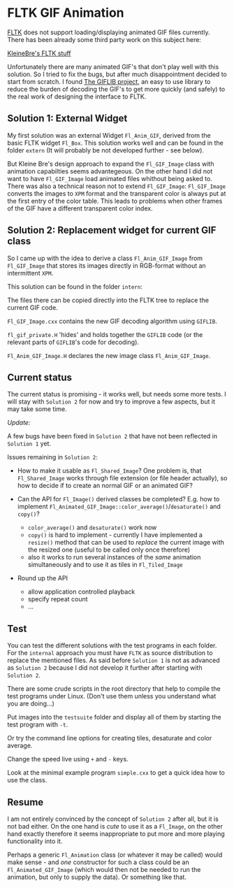 # FLTK GIF Animation

[FLTK](http://www.fltk.org/) does not support loading/displaying animated GIF files
currently. There has been already some third party work on this subject here:

[KleineBre's FLTK stuff](https://ringbreak.dnd.utwente.nl/~mrjb/fltk/)

Unfortunately there are many animated GIF's that don't play well with this solution.
So I tried to fix the bugs, but after much disappointment decided to start from scratch. I found
[The GIFLIB project](http://giflib.sourceforge.net/), an easy to use library to reduce
the burden of decoding the GIF's to get more quickly (and safely) to the real work of designing
the interface to FLTK.

## Solution 1: External Widget

My first solution was an external Widget `Fl_Anim_GIF`, derived from the basic FLTK widget `Fl_Box`.
This solution works well and can be found in the folder `extern` (It will probably be not
developed further - see below).

But Kleine Bre's design approach to expand the `Fl_GIF_Image` class with animation capabilties
seems advantegeous. On the other hand I did not want to have `Fl_GIF_Image` load animated files
whithout being asked to. There was also a technical reason not to extend `Fl_GIF_Image`:
`Fl_GIF_Image` converts the images to `XPM` format and the transparent color is always put
at the first entry of the color table. This leads to problems when other frames of the GIF
have a different transparent color index.

## Solution 2: Replacement widget for current GIF class

So I came up with the idea to derive a class `Fl_Anim_GIF_Image` from `Fl_GIF_Image` that
stores its images directly in RGB-format without an intermittent `XPM`.

This solution can be found in the folder `intern`:

The files there can be copied directly into the FLTK tree to replace the current GIF code.

`Fl_GIF_Image.cxx` contains the new GIF decoding algorithm using `GIFLIB`.

`fl_gif_private.H` 'hides' and holds together the `GIFLIB` code (or the relevant parts of
`GIFLIB`'s code for decoding).

`Fl_Anim_GIF_Image.H` declares the new image class `Fl_Anim_GIF_Image`.

## Current status

The current status is promising - it works well, but needs some more tests.
I will stay with `Solution 2` for now and try to improve a few aspects, but
it may take some time.

*Update:*

A few bugs have been fixed in `Solution 2` that have not been reflected in
`Solution 1` yet.

Issues remaining in `Solution 2`:

- How to make it usable as `Fl_Shared_Image`? One problem is, that `Fl_Shared_Image`
  works through file extension (or file header actually), so how to decide if to
  create an normal GIF or an animated GIF?

- Can the API for `Fl_Image()` derived classes be completed? E.g. how to implement
  `Fl_Animated_GIF_Image::color_average()`/`desaturate()` and `copy()`?

  - `color_average()` and `desaturate()` work now
  - `copy()` is hard to implement - currently I have implemented a `resize()` method
    that can be used to _replace_ the current image with the resized one (useful
    to be called only once therefore)
  - also it works to run several instances of the _same_ animation simultaneously
    and to use it as tiles in `Fl_Tiled_Image`

- Round up the API
  - allow application controlled playback
  - specify repeat count
  - ...


## Test

You can test the different solutions with the test programs in each folder.
For the `internal` approach you must have `FLTK` as source distribution to replace
the mentioned files. As said before `Solution 1` is not as advanced as `Solution 2`
because I did not develop it further after starting with `Solution 2`.

There are some crude scripts in the root directory that help to compile the test
programs under Linux.
(Don't use them unless you understand what you are doing...)

Put images into the `testsuite` folder and display all of them by starting
the test program with `-t`.

Or try the command line options for creating tiles, desaturate and color average.

Change the speed live using `+` and `-` keys.

Look at the minimal example program `simple.cxx` to get a quick idea how to
use the class.

## Resume

I am not entirely convinced by the concept of `Solution 2` after all, but it is
not bad either. On the one hand is _cute_ to use it as a `Fl_Image`, on the other
hand exactly therefore it seems inappropriate to put more and more playing
functionality into it.

Perhaps a generic `Fl_Animation` class (or whatever it may be called)
would make sense - and _one_ constructor for such a class could be an
`Fl_Animated_GIF_Image` (which would then not be needed to run the animation,
but only to supply the data). Or something like that.
